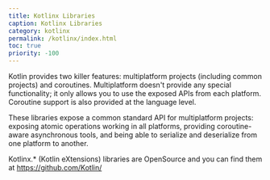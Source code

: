 ```yaml
---
title: Kotlinx Libraries
caption: Kotlinx Libraries
category: kotlinx
permalink: /kotlinx/index.html
toc: true
priority: -100
---
```


Kotlin provides two killer features: multiplatform projects (including common projects) and coroutines. Multiplatform doesn't provide any special functionality; it only allows you to use the exposed APIs from each platform. Coroutine support is also provided at the language level.

These libraries expose a common standard API for multiplatform projects: exposing atomic operations working in all platforms, providing coroutine-aware asynchronous tools, and being able to serialize and deserialize from one platform to another.

Kotlinx.* (Kotlin eXtensions) libraries are OpenSource and you can find them at <https://github.com/Kotlin/>

